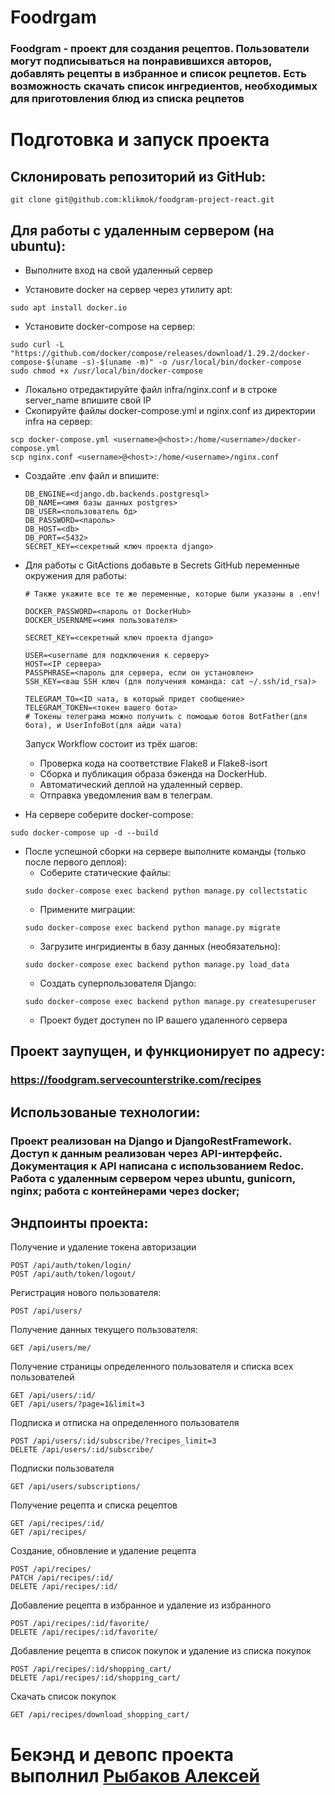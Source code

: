 # Foodrgam
### Foodgram - проект для создания рецептов. Пользователи могут подписываться на понравившихся авторов, добавлять рецепты в избранное и список рецпетов. Есть возможность скачать список ингредиентов, необходимых для приготовления блюд из списка рецпетов
# Подготовка и запуск проекта
## Склонировать репозиторий из GitHub:
```
git clone git@github.com:klikmok/foodgram-project-react.git
```
## Для работы с удаленным сервером (на ubuntu):
* Выполните вход на свой удаленный сервер

* Установите docker на сервер через утилиту apt:
```
sudo apt install docker.io 
```
* Установите docker-compose на сервер:
```
sudo curl -L "https://github.com/docker/compose/releases/download/1.29.2/docker-compose-$(uname -s)-$(uname -m)" -o /usr/local/bin/docker-compose
sudo chmod +x /usr/local/bin/docker-compose
```
* Локально отредактируйте файл infra/nginx.conf и в строке server_name впишите свой IP
* Скопируйте файлы docker-compose.yml и nginx.conf из директории infra на сервер:
```
scp docker-compose.yml <username>@<host>:/home/<username>/docker-compose.yml
scp nginx.conf <username>@<host>:/home/<username>/nginx.conf
```

* Cоздайте .env файл и впишите:
    ```
    DB_ENGINE=<django.db.backends.postgresql>
    DB_NAME=<имя базы данных postgres>
    DB_USER=<пользователь бд>
    DB_PASSWORD=<пароль>
    DB_HOST=<db>
    DB_PORT=<5432>
    SECRET_KEY=<секретный ключ проекта django>
    ```
* Для работы с GitActions добавьте в Secrets GitHub переменные окружения для работы:
    ```
    # Также укажите все те же переменные, которые были указаны в .env!
    
    DOCKER_PASSWORD=<пароль от DockerHub>
    DOCKER_USERNAME=<имя пользователя>
    
    SECRET_KEY=<секретный ключ проекта django>

    USER=<username для подключения к серверу>
    HOST=<IP сервера>
    PASSPHRASE=<пароль для сервера, если он установлен>
    SSH_KEY=<ваш SSH ключ (для получения команда: cat ~/.ssh/id_rsa)>

    TELEGRAM_TO=<ID чата, в который придет сообщение>
    TELEGRAM_TOKEN=<токен вашего бота>
    # Токены телеграма можно получить с помощью ботов BotFather(для бота), и UserInfoBot(для айди чата)
    ```
    Запуск Workflow состоит из трёх шагов:
     - Проверка кода на соответствие Flake8 и Flake8-isort
     - Сборка и публикация образа бэкенда на DockerHub.
     - Автоматический деплой на удаленный сервер.
     - Отправка уведомления вам в телеграм.  
  
* На сервере соберите docker-compose:
```
sudo docker-compose up -d --build
```
* После успешной сборки на сервере выполните команды (только после первого деплоя):
    - Соберите статические файлы:
    ```
    sudo docker-compose exec backend python manage.py collectstatic
    ```
    - Примените миграции:
    ```
    sudo docker-compose exec backend python manage.py migrate
    ```
    - Загрузите ингридиенты  в базу данных (необязательно):  
    ```
    sudo docker-compose exec backend python manage.py load_data
    ```
    - Создать суперпользователя Django:
    ```
    sudo docker-compose exec backend python manage.py createsuperuser
    ```
    - Проект будет доступен по IP вашего удаленного сервера
## Проект заупущен, и функционирует по адресу:
### https://foodgram.servecounterstrike.com/recipes
## Использованые технологии:
### Проект реализован на Django и DjangoRestFramework. Доступ к данным реализован через API-интерфейс. Документация к API написана с использованием Redoc. Работа с удаленным сервером через ubuntu, gunicorn, nginx; работа с контейнерами через docker;  
## Эндпоинты проекта:
Получение и удаление токена авторизации

```
POST /api/auth/token/login/
POST /api/auth/token/logout/
```

Регистрация нового пользователя: 

```
POST /api/users/
```

Получение данных текущего пользователя:

```
GET /api/users/me/
```

Получение страницы определенного пользователя и списка всех пользователей
```
GET /api/users/:id/
GET /api/users/?page=1&limit=3
```

Подписка и отписка на определенного пользователя

```
POST /api/users/:id/subscribe/?recipes_limit=3
DELETE /api/users/:id/subscribe/
```

Подписки пользователя
```
GET /api/users/subscriptions/
```

Получение рецепта и списка рецептов
```
GET /api/recipes/:id/
GET /api/recipes/
```

Создание, обновление и удаление рецепта
```
POST /api/recipes/
PATCH /api/recipes/:id/
DELETE /api/recipes/:id/
```

Добавление рецепта в избранное и удаление из избранного
```
POST /api/recipes/:id/favorite/
DELETE /api/recipes/:id/favorite/
```

Добавление рецепта в список покупок и удаление из списка покупок
```
POST /api/recipes/:id/shopping_cart/
DELETE /api/recipes/:id/shopping_cart/
```

Скачать список покупок
```
GET /api/recipes/download_shopping_cart/
```

# Бекэнд и девопс проекта выполнил [Рыбаков Алексей](https://github.com/Klikmok)